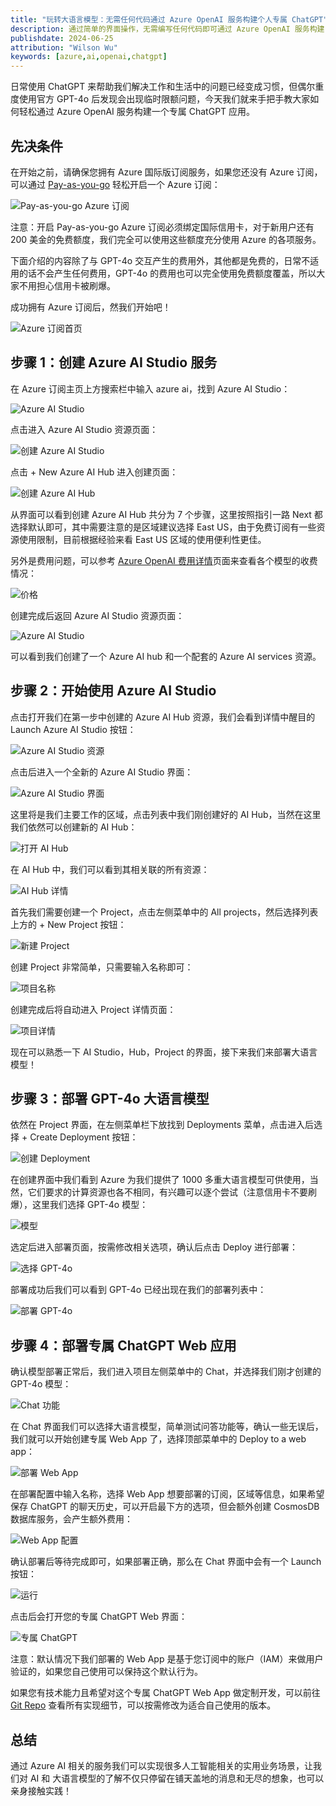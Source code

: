 ```yaml
---
title: "玩转大语言模型：无需任何代码通过 Azure OpenAI 服务构建个人专属 ChatGPT"
description: 通过简单的界面操作，无需编写任何代码即可通过 Azure OpenAI 服务构建自己专属的 ChatGPT 应用。
publishdate: 2024-06-25
attribution: "Wilson Wu"
keywords: [azure,ai,openai,chatgpt]
---
```


日常使用 ChatGPT 来帮助我们解决工作和生活中的问题已经变成习惯，但偶尔重度使用官方 GPT-4o 后发现会出现临时限额问题，今天我们就来手把手教大家如何轻松通过 Azure OpenAI 服务构建一个专属 ChatGPT 应用。

## 先决条件

在开始之前，请确保您拥有 Azure 国际版订阅服务，如果您还没有 Azure 订阅，可以通过 [Pay-as-you-go](https://azure.microsoft.com/en-us/pricing/purchase-options/pay-as-you-go/?wt.mc_id=MVP_373702) 轻松开启一个 Azure 订阅：

![Pay-as-you-go Azure 订阅](pay-as-you-go-azure.png)

注意：开启 Pay-as-you-go Azure 订阅必须绑定国际信用卡，对于新用户还有 200 美金的免费额度，我们完全可以使用这些额度充分使用 Azure 的各项服务。

下面介绍的内容除了与 GPT-4o 交互产生的费用外，其他都是免费的，日常不适用的话不会产生任何费用，GPT-4o 的费用也可以完全使用免费额度覆盖，所以大家不用担心信用卡被刷爆。

成功拥有 Azure 订阅后，然我们开始吧！

![Azure 订阅首页](azure-home.png)

## 步骤 1：创建 Azure AI Studio 服务

在 Azure 订阅主页上方搜索栏中输入 azure ai，找到 Azure AI Studio：

![Azure AI Studio](1-start.png)

点击进入 Azure AI Studio 资源页面：

![创建 Azure AI Studio](1-create-ai.png)

点击 + New Azure AI Hub 进入创建页面：

![创建 Azure AI Hub](1-ai-hub.png)

从界面可以看到创建 Azure AI Hub 共分为 7 个步骤，这里按照指引一路 Next 都选择默认即可，其中需要注意的是区域建议选择 East US，由于免费订阅有一些资源使用限制，目前根据经验来看 East US 区域的使用便利性更佳。

另外是费用问题，可以参考 [Azure OpenAI 费用详情](https://azure.microsoft.com/en-us/pricing/details/cognitive-services/openai-service/?wt.mc_id=MVP_373702)页面来查看各个模型的收费情况：

![价格](1-price.png)

创建完成后返回 Azure AI Studio 资源页面：

![Azure AI Studio](1-created.png)

可以看到我们创建了一个 Azure AI hub 和一个配套的 Azure AI services 资源。

## 步骤 2：开始使用 Azure AI Studio

点击打开我们在第一步中创建的 Azure AI Hub 资源，我们会看到详情中醒目的 Launch Azure AI Studio 按钮：

![Azure AI Studio 资源](2-use-ai.png)

点击后进入一个全新的 Azure AI Studio 界面：

![Azure AI Studio 界面](2-ai-studio.png)

这里将是我们主要工作的区域，点击列表中我们刚创建好的 AI Hub，当然在这里我们依然可以创建新的 AI Hub：

![打开 AI Hub](2-open-hub.png)

在 AI Hub 中，我们可以看到其相关联的所有资源：

![AI Hub 详情](2-hub-detail.png)

首先我们需要创建一个 Project，点击左侧菜单中的 All projects，然后选择列表上方的 + New Project 按钮：

![新建 Project](2-new-project.png)

创建 Project 非常简单，只需要输入名称即可：

![项目名称](2-project.png)

创建完成后将自动进入 Project 详情页面：

![项目详情](2-project-detail.png)

现在可以熟悉一下 AI Studio，Hub，Project 的界面，接下来我们来部署大语言模型！

## 步骤 3：部署 GPT-4o 大语言模型

依然在 Project 界面，在左侧菜单栏下放找到 Deployments 菜单，点击进入后选择 + Create Deployment 按钮：

![创建 Deployment](3-create-deployment.png)

在创建界面中我们看到 Azure 为我们提供了 1000 多重大语言模型可供使用，当然，它们要求的计算资源也各不相同，有兴趣可以逐个尝试（注意信用卡不要刷爆），这里我们选择 GPT-4o 模型：

![模型](3-models.png)

选定后进入部署页面，按需修改相关选项，确认后点击 Deploy 进行部署：

![选择 GPT-4o](3-deploy-gpt-4o.png)

部署成功后我们可以看到 GPT-4o 已经出现在我们的部署列表中：

![部署 GPT-4o](3-gpt-4o.png)

## 步骤 4：部署专属 ChatGPT Web 应用

确认模型部署正常后，我们进入项目左侧菜单中的 Chat，并选择我们刚才创建的 GPT-4o 模型：

![Chat 功能](4-chat.png)

在 Chat 界面我们可以选择大语言模型，简单测试问答功能等，确认一些无误后，我们就可以开始创建专属 Web App 了，选择顶部菜单中的 Deploy to a web app：

![部署 Web App](4-web-app.png)

在部署配置中输入名称，选择 Web App 想要部署的订阅，区域等信息，如果希望保存 ChatGPT 的聊天历史，可以开启最下方的选项，但会额外创建 CosmosDB 数据库服务，会产生额外费用：

![Web App 配置](4-deploy-web.png)

确认部署后等待完成即可，如果部署正确，那么在 Chat 界面中会有一个 Launch 按钮：

![运行](4-launch.png)

点击后会打开您的专属 ChatGPT Web 界面：

![专属 ChatGPT](4-app-page.png)

注意：默认情况下我们部署的 Web App 是基于您订阅中的账户（IAM）来做用户验证的，如果您自己使用可以保持这个默认行为。

如果您有技术能力且希望对这个专属 ChatGPT Web App 做定制开发，可以前往 [Git Repo](https://github.com/microsoft/sample-app-aoai-chatGPT?wt.mc_id=MVP_373702) 查看所有实现细节，可以按需修改为适合自己使用的版本。

## 总结

通过 Azure AI 相关的服务我们可以实现很多人工智能相关的实用业务场景，让我们对 AI 和 大语言模型的了解不仅只停留在铺天盖地的消息和无尽的想象，也可以亲身接触实践！
